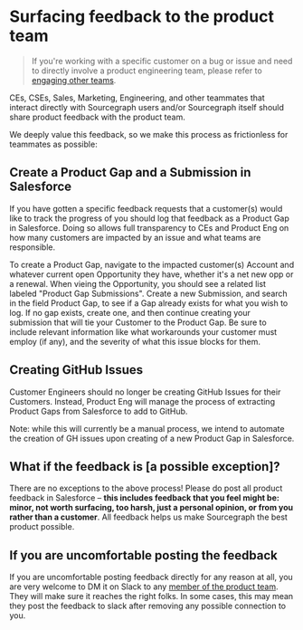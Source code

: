 # Surfacing feedback to the product team

> If you're working with a specific customer on a bug or issue and need to directly involve a product engineering team, please refer to [engaging other teams](../support/engaging-other-teams.md).

CEs, CSEs, Sales, Marketing, Engineering, and other teammates that interact directly with Sourcegraph users and/or Sourcegraph itself should share product feedback with the product team.

We deeply value this feedback, so we make this process as frictionless for teammates as possible:

## Create a Product Gap and a Submission in Salesforce

If you have gotten a specific feedback requests that a customer(s) would like to track the progress of you should log that feedback as a Product Gap in Salesforce. Doing so allows full transparency to CEs and Product Eng on how many customers are impacted by an issue and what teams are responsible.

To create a Product Gap, navigate to the impacted customer(s) Account and whatever current open Opportunity they have, whether it's a net new opp or a renewal. When vieing the Opportunity, you should see a related list labeled "Product Gap Submissions". Create a new Submission, and search in the field Product Gap, to see if a Gap already exists for what you wish to log. If no gap exists, create one, and then continue creating your submission that will tie your Customer to the Product Gap. Be sure to include relevant information like what workarounds your customer must employ (if any), and the severity of what this issue blocks for them.

## Creating GitHub Issues

Customer Engineers should no longer be creating GitHub Issues for their Customers. Instead, Product Eng will manage the process of extracting Product Gaps from Salesforce to add to GitHub.

Note: while this will currently be a manual process, we intend to automate the creation of GH issues upon creating of a new Product Gap in Salesforce.

## What if the feedback is [a possible exception]?

There are no exceptions to the above process! Please do post all product feedback in Salesforce – **this includes feedback that you feel might be: minor, not worth surfacing, too harsh, just a personal opinion, or from you rather than a customer**. All feedback helps us make Sourcegraph the best product possible.

## If you are uncomfortable posting the feedback

If you are uncomfortable posting feedback directly for any reason at all, you are very welcome to DM it on Slack to any [member of the product team](index.md#members). They will make sure it reaches the right folks. In some cases, this may mean they post the feedback to slack after removing any possible connection to you.
